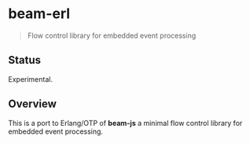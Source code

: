 # **beam-erl**

> Flow control library for embedded event processing

## Status

Experimental.

## Overview

This is a port to Erlang/OTP of **beam-js** a minimal flow
control library for embedded event processing.
